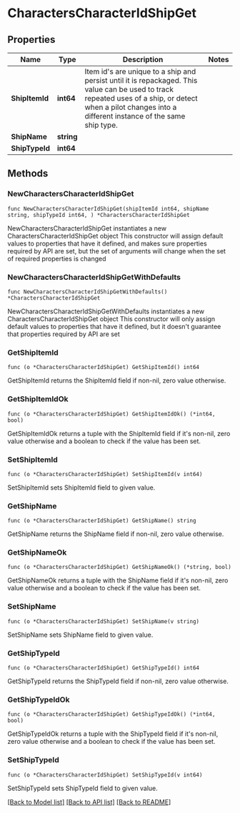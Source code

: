 # CharactersCharacterIdShipGet

## Properties

Name | Type | Description | Notes
------------ | ------------- | ------------- | -------------
**ShipItemId** | **int64** | Item id&#39;s are unique to a ship and persist until it is repackaged. This value can be used to track repeated uses of a ship, or detect when a pilot changes into a different instance of the same ship type. | 
**ShipName** | **string** |  | 
**ShipTypeId** | **int64** |  | 

## Methods

### NewCharactersCharacterIdShipGet

`func NewCharactersCharacterIdShipGet(shipItemId int64, shipName string, shipTypeId int64, ) *CharactersCharacterIdShipGet`

NewCharactersCharacterIdShipGet instantiates a new CharactersCharacterIdShipGet object
This constructor will assign default values to properties that have it defined,
and makes sure properties required by API are set, but the set of arguments
will change when the set of required properties is changed

### NewCharactersCharacterIdShipGetWithDefaults

`func NewCharactersCharacterIdShipGetWithDefaults() *CharactersCharacterIdShipGet`

NewCharactersCharacterIdShipGetWithDefaults instantiates a new CharactersCharacterIdShipGet object
This constructor will only assign default values to properties that have it defined,
but it doesn't guarantee that properties required by API are set

### GetShipItemId

`func (o *CharactersCharacterIdShipGet) GetShipItemId() int64`

GetShipItemId returns the ShipItemId field if non-nil, zero value otherwise.

### GetShipItemIdOk

`func (o *CharactersCharacterIdShipGet) GetShipItemIdOk() (*int64, bool)`

GetShipItemIdOk returns a tuple with the ShipItemId field if it's non-nil, zero value otherwise
and a boolean to check if the value has been set.

### SetShipItemId

`func (o *CharactersCharacterIdShipGet) SetShipItemId(v int64)`

SetShipItemId sets ShipItemId field to given value.


### GetShipName

`func (o *CharactersCharacterIdShipGet) GetShipName() string`

GetShipName returns the ShipName field if non-nil, zero value otherwise.

### GetShipNameOk

`func (o *CharactersCharacterIdShipGet) GetShipNameOk() (*string, bool)`

GetShipNameOk returns a tuple with the ShipName field if it's non-nil, zero value otherwise
and a boolean to check if the value has been set.

### SetShipName

`func (o *CharactersCharacterIdShipGet) SetShipName(v string)`

SetShipName sets ShipName field to given value.


### GetShipTypeId

`func (o *CharactersCharacterIdShipGet) GetShipTypeId() int64`

GetShipTypeId returns the ShipTypeId field if non-nil, zero value otherwise.

### GetShipTypeIdOk

`func (o *CharactersCharacterIdShipGet) GetShipTypeIdOk() (*int64, bool)`

GetShipTypeIdOk returns a tuple with the ShipTypeId field if it's non-nil, zero value otherwise
and a boolean to check if the value has been set.

### SetShipTypeId

`func (o *CharactersCharacterIdShipGet) SetShipTypeId(v int64)`

SetShipTypeId sets ShipTypeId field to given value.



[[Back to Model list]](../README.md#documentation-for-models) [[Back to API list]](../README.md#documentation-for-api-endpoints) [[Back to README]](../README.md)


